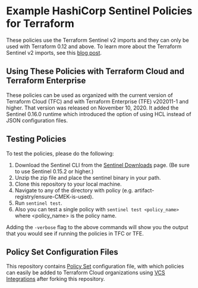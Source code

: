 # Example HashiCorp Sentinel Policies for Terraform

These policies use the Terraform Sentinel v2 imports and they can only be used with Terraform 0.12 and above. To learn more about the Terraform Sentinel v2 imports, see this [blog post](https://www.hashicorp.com/blog/terraform-sentinel-v2-imports-now-in-technology-preview).

## Using These Policies with Terraform Cloud and Terraform Enterprise
These policies can be used as organized with the current version of Terraform Cloud (TFC) and with Terraform Enterprise (TFE) v202011-1 and higher. That version was released on November 10, 2020. It added the Sentinel 0.16.0 runtime which introduced the option of using HCL instead of JSON configuration files.

## Testing Policies
To test the policies, please do the following:
1. Download the Sentinel CLI from the [Sentinel Downloads](https://docs.hashicorp.com/sentinel/downloads) page. (Be sure to use Sentinel 0.15.2 or higher.)
1. Unzip the zip file and place the sentinel binary in your path.
1. Clone this repository to your local machine.
1. Navigate to any of the directory with policy (e.g. artifact-registry/ensure-CMEK-is-used).
1. Run `sentinel test`.
1. Also you can test a single policy with `sentinel test <policy_name>` where \<policy_name\> is the policy name.

Adding the `-verbose` flag to the above commands will show you the output that you would see if running the policies in TFC or TFE.

## Policy Set Configuration Files
This repository contains [Policy Set](https://www.terraform.io/docs/cloud/sentinel/manage-policies.html#the-sentinel-hcl-configuration-file) configuration file, with which policies can easily be added to Terraform Cloud organizations using [VCS Integrations](https://www.terraform.io/docs/cloud/vcs/index.html) after forking this repository.
